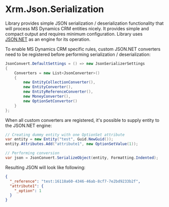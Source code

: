 # Xrm.Json.Serialization

Library provides simple JSON serialization / deserialization functionality that will process MS Dynamics CRM entities nicely. It provides simple and compact output and requires minimum configuration. Library uses [JSON.NET](https://www.newtonsoft.com/json/) as an engine for its operation.

To enable MS Dynamics CRM specific rules, custom JSON.NET converters need to be registered before performing serialization / deserialization:

```c#
JsonConvert.DefaultSettings = () => new JsonSerializerSettings
{
    Converters = new List<JsonConverter>()
    {
        new EntityCollectionConverter(),
        new EntityConverter(),
        new EntityReferenceConverter(),
        new MoneyConverter(),
        new OptionSetConvertor()
    }
};
```

When all custom converters are registered, it's possible to supply entity to the JSON.NET engine:

```c#
// Creating dummy entity with one OptionSet attribute
var entity = new Entity("test", Guid.NewGuid());
entity.Attributes.Add("attribute1", new OptionSetValue(1));

// Performing conversion
var json = JsonConvert.SerializeObject(entity, Formatting.Indented);
```

Resulting JSON will look like following:

```json
{
  "_reference": "test:16118a60-4346-46ab-8cf7-7e2bd9233b2f",
  "attribute1": {
    "_option": 1
  }
}
```
